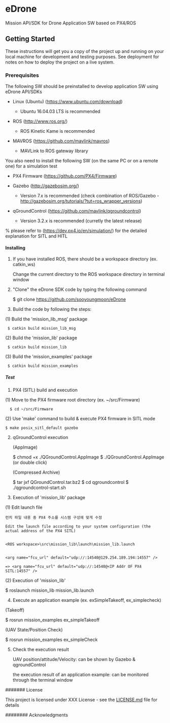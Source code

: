 
# eDrone

Mission API/SDK for Drone Application SW based on PX4/ROS



## Getting Started

These instructions will get you a copy of the project up and running on your local machine for development and testing purposes. See deployment for notes on how to deploy the project on a live system.



### Prerequisites

The following SW should be preinstalled to develop application SW using eDrone API/SDKs 

- Linux (Ubuntu) (https://www.ubuntu.com/download)
  
  - Ubuntu 16.04.03 LTS is recommended  

- ROS (http://www.ros.org/)

  - ROS Kinetic Kame is recommended

- MAVROS (https://github.com/mavlink/mavros)

  - MAVLink to ROS gateway library

You also need to install the following SW (on the same PC or on a remote one) for a simulation test

- PX4 Firmware (https://github.com/PX4/Firmware)

- Gazebo (http://gazebosim.org/)

  - Version 7.x is recommended (check combination of ROS/Gazebo - http://gazebosim.org/tutorials/?tut=ros_wrapper_versions)

- qGroundControl (https://github.com/mavlink/qgroundcontrol)

  - Version 3.2.x is recommended (curretly the latest release)

 % please refer to (https://dev.px4.io/en/simulation/) for the detailed explanation for SITL and HITL




#### Installing


1) If you have installed ROS, there should be a workspace directory (ex. catkin_ws)

   Change the current directory to the ROS workspace directory in terminal window

  
2) "Clone" the eDrone SDK code by typing the following command

   $ git clone https://github.com/sooyoungmoon/eDrone


3) Build the code by following the steps:

 (1) Build the 'mission_lib_msg' package

     $ catkin build mission_lib_msg


 (2) Build the 'mission_lib' package

     $ catkin build mission_lib


 (3) Build the 'mission_examples' package

     $ catkin build mission_examples


##### Test


1) PX4 (SITL) build and execution  

  (1) Move to the PX4 firmware root directory (ex. ~/src/Firmware)

	  $ cd ~/src/Firmware

  (2) Use 'make' command to build & execute PX4 firmware in SITL mode

	$ make posix_sitl_default gazebo
 
2) qGroundControl execution

   (AppImage)

   $ chmod +x ./QGroundControl.AppImage
   $ ./QGroundControl.AppImage  (or double click)

   (Compressed Archive)

   $ tar jxf QGroundControl.tar.bz2
   $ cd qgroundcontrol
   $ ./qgroundcontrol-start.sh

     	
3) Execution of 'mission_lib' package

  (1) Edit launch file 

	런치 파일 내용 중 PX4 주소를 시스템 구성에 맞게 수정

	Edit the launch file according to your system configuration (the actual address of the PX4 SITL)
  	

	<ROS workspace>\src\mission_lib\launch\mission_lib.launch 

	
	<arg name="fcu_url" default="udp://:14540@129.254.189.194:14557" />

	=> <arg name="fcu_url" default="udp://:14540@<IP Addr OF PX4 SITL:14557" />

  (2) Execution of 'mission_lib'

  $ roslaunch mission_lib mission_lib.launch


4) Execute an application example (ex. exSimpleTakeoff, ex_simplecheck)

  (Takeoff)

  $ rosrun mission_examples ex_simpleTakeoff 

  (UAV State/Position Check)

  $ rosrun mission_examples ex_simpleCheck


5) Check the execution result

   UAV position/attitude/Velocity: can be shown by Gazebo & qgroundControl

   the execution result of an application example: can be monitored through the terminal window

   
####### License

This project is licensed under XXX License - see the [LICENSE.md](LICENSE.md) file for details

######## Acknowledgments



